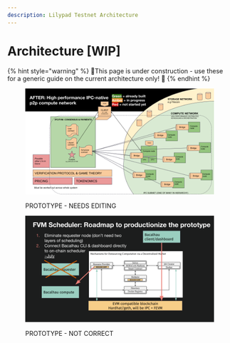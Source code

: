 ```yaml
---
description: Lilypad Testnet Architecture
---
```


# Architecture \[WIP]

{% hint style="warning" %}
:construction:This page is under construction - use these for a generic guide on the current architecture only! :construction:
{% endhint %}



<figure><img src="../.gitbook/assets/lilypad arch.png" alt=""><figcaption><p>PROTOTYPE - NEEDS EDITING</p></figcaption></figure>

<figure><img src="../.gitbook/assets/lilypad architecture 1.png" alt=""><figcaption><p>PROTOTYPE - NOT CORRECT</p></figcaption></figure>

